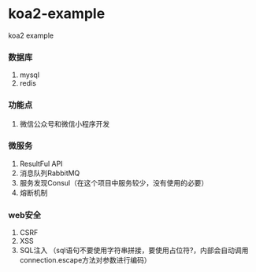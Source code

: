 # koa2-example
koa2 example

### 数据库
1. mysql
2. redis

### 功能点
1. 微信公众号和微信小程序开发

### 微服务
1. ResultFul API
2. 消息队列RabbitMQ
3. 服务发现Consul（在这个项目中服务较少，没有使用的必要）
4. 熔断机制

### web安全
1. CSRF
2. XSS
3. SQL注入 （sql语句不要使用字符串拼接，要使用占位符?，内部会自动调用connection.escape方法对参数进行编码）
